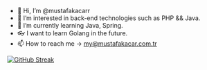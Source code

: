 - 👋 Hi, I’m @mustafakacarr
- 👀 I’m interested in back-end technologies such as PHP && Java.
- 🌱 I’m currently learning Java, Spring.
- 👓 I want to learn Golang in the future.
- 📫 How to reach me -> my@mustafakacar.com.tr

[![GitHub Streak](https://github-readme-streak-stats.herokuapp.com?user=mustafakacarr&theme=highcontrast&border_radius=3)](https://git.io/streak-stats)
